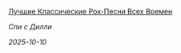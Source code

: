<!--2025-10-10 11:49:04-->
<div class="yb">
  <a class="nodecor" href="/index.html?rok-muzyka/luchshie_klassicheskie_rok-pesni_vseh_vremen">
    <img class="preview" data-videoid="https://rutube.ru/play/embed/http://rutube.ru/video/44307183c82f348152db20825034f0f1/" src="http://pic.rutubelist.ru/video/2025-10-06/37/e6/37e68a8b3b823a9114c632f360c50891.jpg" align="left" alt="">
  </a>
  <div class="inlbl text">
    <p><a class="nodecor" href="/index.html?rok-muzyka/luchshie_klassicheskie_rok-pesni_vseh_vremen">Лучшие Классические Рок-Песни Всех Времен</a></p>
    <p><i class="smaller2">Спи с Дилли</i></p>
    <i class="smaller3">2025-10-10</i>
  </div>
</div>
